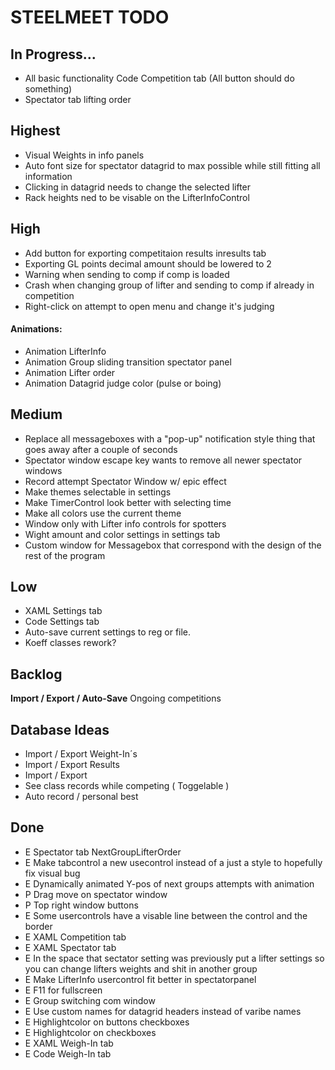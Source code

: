 ﻿<h1>STEELMEET TODO

## In Progress...
* All basic functionality Code Competition tab (All button should do something)
* Spectator tab lifting order


## Highest
* Visual Weights in info panels
* Auto font size for spectator datagrid to max possible while still fitting all information
* Clicking in datagrid needs to change the selected lifter
* Rack heights ned to be visable on the LifterInfoControl

## High
* Add button for exporting competitaion results inresults tab
* Exporting GL points decimal amount should be lowered to 2
* Warning when sending to comp if comp is loaded
* Crash when changing group of lifter and sending to comp if already in competition
* Right-click on attempt to open menu and change it's judging

#### Animations:
* Animation LifterInfo
* Animation Group sliding transition spectator panel
* Animation Lifter order
* Animation Datagrid judge color (pulse or boing)


## Medium
* Replace all messageboxes with a "pop-up" notification style thing that goes away after a couple of seconds
* Spectator window escape key wants to remove all newer spectator windows
* Record attempt Spectator Window w/ epic effect
* Make themes selectable in settings
* Make TimerControl look better with selecting time
* Make all colors use the current theme
* Window only with Lifter info controls for spotters
* Wight amount and color settings in settings tab
* Custom window for Messagebox that correspond with the design of the rest of the program


## Low
* XAML Settings tab
* Code Settings tab
* Auto-save current settings to reg or file.
* Koeff classes rework?


## Backlog

**Import / Export / Auto-Save** Ongoing competitions


## Database Ideas
* Import / Export Weight-In´s
* Import / Export Results
* Import / Export 
* See class records while competing ( Toggelable )
* Auto record / personal best


## Done
* E Spectator tab NextGroupLifterOrder
* E Make tabcontrol a new usecontrol instead of a just a style to hopefully fix visual bug
* E Dynamically animated Y-pos of next groups attempts with animation 
* P Drag move on spectator window 
* P Top right window buttons
* E Some usercontrols have a visable line between the control and the border
* E XAML Competition tab
* E XAML Spectator tab
* E In the space that sectator setting was previously put a lifter settings so you can change lifters weights and shit in another group
* E Make LifterInfo usercontrol fit better in spectatorpanel
* E F11 for fullscreen
* E Group switching com window
* E Use custom names for datagrid headers instead of varibe names
* E Highlightcolor on buttons checkboxes
* E Highlightcolor on checkboxes
* E XAML Weigh-In tab
* E Code Weigh-In tab